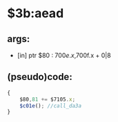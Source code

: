 ﻿
# $3b:aead


## args:
+	[in] ptr $80 : $700e.x,$700f.x + 0|8
## (pseudo)code:
```js
{
	$80,81 += $7105.x;
	$c01e(); //call_da3a
}
```




